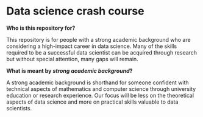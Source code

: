 # Data science crash course

**Who is this repository for?**

This repository is for people with a strong academic background who are considering a high-impact career in data science. Many of the skills required to be a successful data scientist can be acquired through research but without special attention, many gaps will remain. 

**What is meant by *strong academic background*?**

A strong academic background is shorthand for someone confident with technical aspects of mathematics and computer science through university education or research experience. Our focus will be less on the theoretical aspects of data science and more on practical skills valuable to data scientists.


